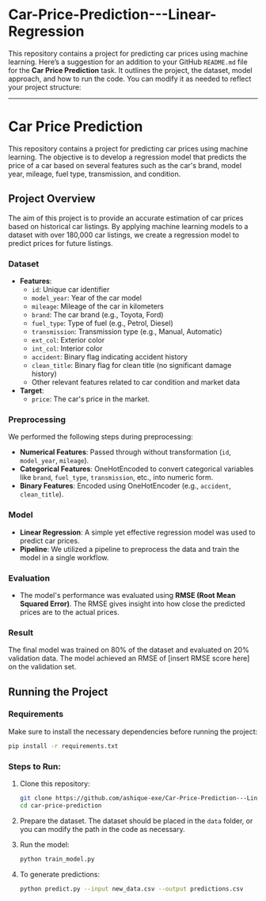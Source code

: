 # Car-Price-Prediction---Linear-Regression
This repository contains a project for predicting car prices using machine learning. 
Here’s a suggestion for an addition to your GitHub `README.md` file for the **Car Price Prediction** task. It outlines the project, the dataset, model approach, and how to run the code. You can modify it as needed to reflect your project structure:

---

# Car Price Prediction

This repository contains a project for predicting car prices using machine learning. The objective is to develop a regression model that predicts the price of a car based on several features such as the car's brand, model year, mileage, fuel type, transmission, and condition.

## Project Overview

The aim of this project is to provide an accurate estimation of car prices based on historical car listings. By applying machine learning models to a dataset with over 180,000 car listings, we create a regression model to predict prices for future listings.

### Dataset
- **Features**:
  - `id`: Unique car identifier
  - `model_year`: Year of the car model
  - `mileage`: Mileage of the car in kilometers
  - `brand`: The car brand (e.g., Toyota, Ford)
  - `fuel_type`: Type of fuel (e.g., Petrol, Diesel)
  - `transmission`: Transmission type (e.g., Manual, Automatic)
  - `ext_col`: Exterior color
  - `int_col`: Interior color
  - `accident`: Binary flag indicating accident history
  - `clean_title`: Binary flag for clean title (no significant damage history)
  - Other relevant features related to car condition and market data
- **Target**: 
  - `price`: The car's price in the market.

### Preprocessing

We performed the following steps during preprocessing:
- **Numerical Features**: Passed through without transformation (`id`, `model_year`, `mileage`).
- **Categorical Features**: OneHotEncoded to convert categorical variables like `brand`, `fuel_type`, `transmission`, etc., into numeric form.
- **Binary Features**: Encoded using OneHotEncoder (e.g., `accident`, `clean_title`).

### Model

- **Linear Regression**: A simple yet effective regression model was used to predict car prices.
- **Pipeline**: We utilized a pipeline to preprocess the data and train the model in a single workflow.

### Evaluation

- The model's performance was evaluated using **RMSE (Root Mean Squared Error)**. The RMSE gives insight into how close the predicted prices are to the actual prices.

### Result

The final model was trained on 80% of the dataset and evaluated on 20% validation data. The model achieved an RMSE of [insert RMSE score here] on the validation set.

## Running the Project

### Requirements

Make sure to install the necessary dependencies before running the project:

```bash
pip install -r requirements.txt
```

### Steps to Run:

1. Clone this repository:
   ```bash
   git clone https://github.com/ashique-exe/Car-Price-Prediction---Linear-Regression.git
   cd car-price-prediction
   ```

2. Prepare the dataset. The dataset should be placed in the `data` folder, or you can modify the path in the code as necessary.

3. Run the model:
   ```bash
   python train_model.py
   ```

4. To generate predictions:
   ```bash
   python predict.py --input new_data.csv --output predictions.csv
   ```

#
